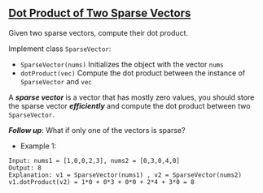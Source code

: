 ## [Dot Product of Two Sparse Vectors](https://leetcode.com/problems/dot-product-of-two-sparse-vectors/)

Given two sparse vectors, compute their dot product.

Implement class `SparseVector`:

- `SparseVector(nums)` Initializes the object with the vector `nums`
- `dotProduct(vec)` Compute the dot product between the instance of `SparseVector` and `vec`


A ***sparse vector*** is a vector that has mostly zero values, you should store the sparse vector ***efficiently*** and compute the dot product between two `SparseVector`.

***Follow up***: What if only one of the vectors is sparse?

 


- Example 1:
```
Input: nums1 = [1,0,0,2,3], nums2 = [0,3,0,4,0]
Output: 8
Explanation: v1 = SparseVector(nums1) , v2 = SparseVector(nums2)
v1.dotProduct(v2) = 1*0 + 0*3 + 0*0 + 2*4 + 3*0 = 8
```

